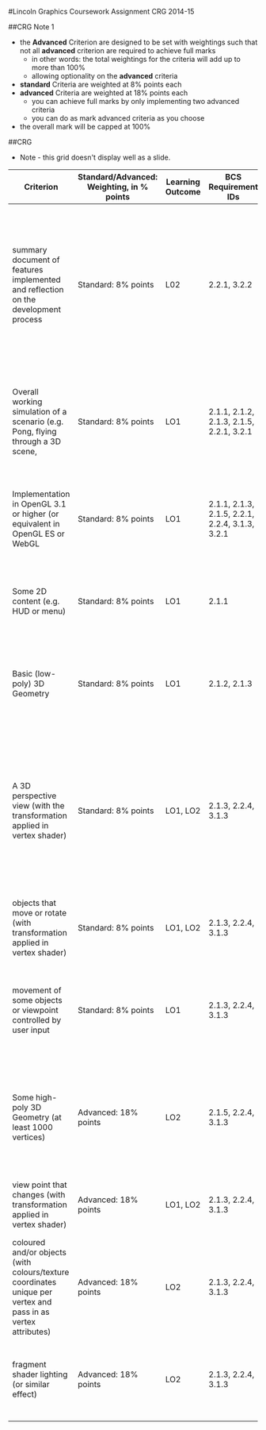 #Lincoln Graphics Coursework Assignment CRG 2014-15

##CRG Note 1

- the **Advanced** Criterion are designed to be set with weightings such that not all **advanced** criterion are required to achieve full marks
    - in other words: the total weightings for the criteria will add up to more than 100%
    - allowing optionality on the **advanced** criteria
- **standard** Criteria are weighted at 8% points each
- **advanced** Criteria are weighted at 18% points each
    - you can achieve full marks by only implementing two advanced criteria
    - you can do as mark advanced criteria as you choose
- the overall mark will be capped at 100%

##CRG

- Note - this grid doesn't display well as a slide.

| Criterion | Standard/Advanced: Weighting, in % points| Learning Outcome | BCS Requirement IDs | Pass | 2:2 | 2:1 | 1st |
| --------- | ---------------------------------------- | ---------------- | ------------------- | ---- | --- | --- | --- |
| summary document of features implemented and reflection on the development process | Standard: 8% points | L02 | 2.2.1, 3.2.2 |document is present, but poses obstacles for the reader in terms of style, syntax, spelling and format, though all features described or there is some reflection on the development process | the document covers all features and reflects on the development process. The writing is generally competent, but has some issues. | the document covers all features and reflects on the development process. The reflection is thoughtful and the writing is occasionally unclear | the document covers all features and reflects on the development process. The reflection is thoughtful and insightful. The writing is clear and error free. |
| Overall working simulation of a scenario (e.g. Pong, flying through a 3D scene,  | Standard: 8% points | LO1 | 2.1.1, 2.1.2, 2.1.3, 2.1.5, 2.2.1, 3.2.1 |the implementation meets some, but not all of the use-case requirements | the implementation meets most of the use-case requirements | the implementation meets all of the use-case requirements. The visual performance OR the code implementation follow best-practice | the implementation meets all of the use-case requirements. The visual performance AND the code implementation follow best-practice |
| Implementation in OpenGL 3.1 or higher (or equivalent in OpenGL ES or WebGL | Standard: 8% points | LO1 | 2.1.1, 2.1.3, 2.1.5, 2.2.1, 2.2.4, 3.1.3, 3.2.1 |OpenGL 3.1 or higher is used | OpenGL 3.1 or higher is used, and some of the OpenGL code is efficient OR follows best-practice | OpenGL 3.1 or higher is used, and the OpenGL code is efficient OR follows best-practice | OpenGL 3.1 or higher is used, and the OpenGL code is efficient AND follows best-practice |
| Some 2D content (e.g. HUD or menu) | Standard: 8% points | LO1 | 2.1.1 |at least one 2D object | multiple 2D objects | a significant number of 2D objects, but the implementation may be technically or visually limited | a significant number of 2D objects, implemented well (technically, and visually) |
| Basic (low-poly) 3D Geometry | Standard: 8% points | LO1 | 2.1.2, 2.1.3    |at least one 3D object | multiple 3D objects | a significant number of 3D objects, but the implementation may be technically or visually limited | a significant number of 3D objects, implemented well (technically, and visually) |
| A 3D perspective view (with the transformation applied in vertex shader) | Standard: 8% points | LO1, LO2 | 2.1.3, 2.2.4, 3.1.3 |a 3D perspective view can be enabled, or is active by default, but may have some issues and provides no evidence of viewport scaling | the perspective view has few issues (e.g. clipping issues, unrealistic perspective, viewport scaling) and the viewport scaling is correct (don't use a square window to avoid) | the perspective view has no issues (e.g. clipping issues, unrealistic perspective, viewport scaling) OR allows a dynamic resolution (in a window, or fullscreen) without distortion | the perspective view has no issues (e.g. clipping issues, unrealistic perspective, viewport scaling) AND allows a dynamic resolution (in a window, or fullscreen) without distortion |
| objects that move or rotate (with transformation applied in vertex shader) | Standard: 8% points | LO1, LO2 | 2.1.3, 2.2.4, 3.1.3 |at least one object moves or rotates | at least one object moves or rotates, visually smoothly | multiple objects move or rotate, visually smoothly | many objects move or rotate, and at least one object moves AND rotates |
| movement of some objects or viewpoint controlled by user input | Standard: 8% points | LO1 | 2.1.3, 2.2.4, 3.1.3 |at least one object (or the viewpoint) can be moved, with user input | at least one object (or the viewpoint) can be moved, smoothly, with user input | multiple object can be moved, smoothly, with user input OR the viewpoint can be changed in sophisticated ways under user input | multiple object can be moved, smoothly, with user input AND the viewpoint can be changed in sophisticated ways under user input |
| Some high-poly 3D Geometry (at least 1000 vertices) | Advanced: 18% points | LO2 | 2.1.5, 2.2.4, 3.1.3 |some 3D geometry with 1,000 vertices | some 3D geometry with 10,000 vertices | some 3D geometry with 10,000 vertices that renders smoothly | some 3D geometry with 10,000 vertices that renders smoothly,  generated dynamically or read from a standard file format |
| view point that changes (with transformation applied in vertex shader) | Advanced: 18% points | LO1, LO2  | 2.1.3, 2.2.4, 3.1.3 |the viewpoint can change, perhaps just between a set of static viewpoints | the viewpoint moves  between two viewpoints | the viewpoint moves smoothly between multiple viewpoints | the viewpoint smoothly follows a complex path |
| coloured and/or objects (with colours/texture coordinates unique per vertex and pass in as vertex attributes) | Advanced: 18% points | LO2 | 2.1.3, 2.2.4, 3.1.3 |at least one object with more than 100 vertices has unique colours for each vertex | multiple objects with more than 100 vertices have unique colours for each vertex | multiple objects with more than 100 vertices have unique texture coordinates for each vertex | all objects are textured |
| fragment shader lighting (or similar effect) | Advanced: 18% points | LO2 | 2.1.3, 2.2.4, 3.1.3 |at least one object has lighting applied as per-vertex lighting, but the lighting has some visual issues | at least one object has lighting applied as per-vertex lighting without visual issues | Multiple objects have lighting applied as per-vertex lighting without visual issues | Multiple objects have lighting applied as per-fragment lighting without visual issues |

